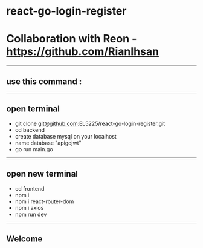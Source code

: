 # react-go-login-register
# Collaboration with Reon - https://github.com/RianIhsan

-----
use this command :
-----

-----
open terminal
-----

- git clone git@github.com:EL5225/react-go-login-register.git
- cd backend
- create database mysql on your localhost
- name database "apigojwt"
- go run main.go

-----
open new terminal
-----

- cd frontend
- npm i
- npm i react-router-dom
- npm i axios
- npm run dev

------
Welcome
------



